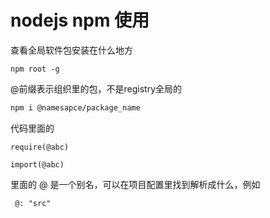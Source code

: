 # nodejs npm 使用

查看全局软件包安装在什么地方

```shell
npm root -g
```

@前缀表示组织里的包，不是registry全局的
```bash
npm i @namesapce/package_name
```

代码里面的
```
require(@abc)

import(@abc)
```

里面的 @ 是一个别名，可以在项目配置里找到解析成什么，例如
```
 @: "src"
```
